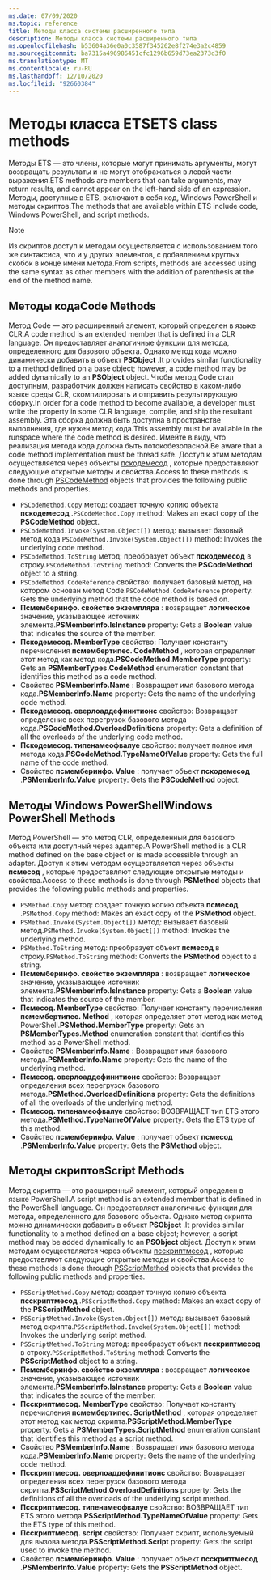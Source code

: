 ```yaml
---
ms.date: 07/09/2020
ms.topic: reference
title: Методы класса системы расширенного типа
description: Методы класса системы расширенного типа
ms.openlocfilehash: b53604a36e0a0c3587f345262e8f274e3a2c4859
ms.sourcegitcommit: ba7315a496986451cfc1296b659d73ea2373d3f0
ms.translationtype: MT
ms.contentlocale: ru-RU
ms.lasthandoff: 12/10/2020
ms.locfileid: "92660384"
---
```

# <a name="ets-class-methods"></a><span data-ttu-id="5d1fb-103">Методы класса ETS</span><span class="sxs-lookup"><span data-stu-id="5d1fb-103">ETS class methods</span></span>

<span data-ttu-id="5d1fb-104">Методы ETS — это члены, которые могут принимать аргументы, могут возвращать результаты и не могут отображаться в левой части выражения.</span><span class="sxs-lookup"><span data-stu-id="5d1fb-104">ETS methods are members that can take arguments, may return results, and cannot appear on the left-hand side of an expression.</span></span> <span data-ttu-id="5d1fb-105">Методы, доступные в ETS, включают в себя код, Windows PowerShell и методы скриптов.</span><span class="sxs-lookup"><span data-stu-id="5d1fb-105">The methods that are available within ETS include code, Windows PowerShell, and script methods.</span></span>

> [!NOTE]
> <span data-ttu-id="5d1fb-106">Из скриптов доступ к методам осуществляется с использованием того же синтаксиса, что и у других элементов, с добавлением круглых скобок в конце имени метода.</span><span class="sxs-lookup"><span data-stu-id="5d1fb-106">From scripts, methods are accessed using the same syntax as other members with the addition of parenthesis at the end of the method name.</span></span>

## <a name="code-methods"></a><span data-ttu-id="5d1fb-107">Методы кода</span><span class="sxs-lookup"><span data-stu-id="5d1fb-107">Code Methods</span></span>

<span data-ttu-id="5d1fb-108">Метод Code — это расширенный элемент, который определен в языке CLR.</span><span class="sxs-lookup"><span data-stu-id="5d1fb-108">A code method is an extended member that is defined in a CLR language.</span></span> <span data-ttu-id="5d1fb-109">Он предоставляет аналогичные функции для метода, определенного для базового объекта. Однако метод кода можно динамически добавить в объект **PSObject** .</span><span class="sxs-lookup"><span data-stu-id="5d1fb-109">It provides similar functionality to a method defined on a base object; however, a code method may be added dynamically to an **PSObject** object.</span></span> <span data-ttu-id="5d1fb-110">Чтобы метод Code стал доступным, разработчик должен написать свойство в каком-либо языке среды CLR, скомпилировать и отправить результирующую сборку.</span><span class="sxs-lookup"><span data-stu-id="5d1fb-110">In order for a code method to become available, a developer must write the property in some CLR language, compile, and ship the resultant assembly.</span></span> <span data-ttu-id="5d1fb-111">Эта сборка должна быть доступна в пространстве выполнения, где нужен метод кода.</span><span class="sxs-lookup"><span data-stu-id="5d1fb-111">This assembly must be available in the runspace where the code method is desired.</span></span> <span data-ttu-id="5d1fb-112">Имейте в виду, что реализация метода кода должна быть потокобезопасной.</span><span class="sxs-lookup"><span data-stu-id="5d1fb-112">Be aware that a code method implementation must be thread safe.</span></span> <span data-ttu-id="5d1fb-113">Доступ к этим методам осуществляется через объекты [пскодемесод](/dotnet/api/system.management.automation.pscodemethod) , которые предоставляют следующие открытые методы и свойства.</span><span class="sxs-lookup"><span data-stu-id="5d1fb-113">Access to these methods is done through [PSCodeMethod](/dotnet/api/system.management.automation.pscodemethod) objects that provides the following public methods and properties.</span></span>

- <span data-ttu-id="5d1fb-114">`PSCodeMethod.Copy` метод: создает точную копию объекта **пскодемесод** .</span><span class="sxs-lookup"><span data-stu-id="5d1fb-114">`PSCodeMethod.Copy` method: Makes an exact copy of the **PSCodeMethod** object.</span></span>
- <span data-ttu-id="5d1fb-115">`PSCodeMethod.Invoke(System.Object[])` метод: вызывает базовый метод кода.</span><span class="sxs-lookup"><span data-stu-id="5d1fb-115">`PSCodeMethod.Invoke(System.Object[])` method: Invokes the underlying code method.</span></span>
- <span data-ttu-id="5d1fb-116">`PSCodeMethod.ToString` метод: преобразует объект **пскодемесод** в строку.</span><span class="sxs-lookup"><span data-stu-id="5d1fb-116">`PSCodeMethod.ToString` method: Converts the **PSCodeMethod** object to a string.</span></span>
- <span data-ttu-id="5d1fb-117">`PSCodeMethod.CodeReference` свойство: получает базовый метод, на котором основан метод Code.</span><span class="sxs-lookup"><span data-stu-id="5d1fb-117">`PSCodeMethod.CodeReference` property: Gets the underlying method that the code method is based on.</span></span>
- <span data-ttu-id="5d1fb-118">**Псмемберинфо. свойство экземпляра** : возвращает **логическое** значение, указывающее источник элемента.</span><span class="sxs-lookup"><span data-stu-id="5d1fb-118">**PSMemberInfo.IsInstance** property: Gets a **Boolean** value that indicates the source of the member.</span></span>
- <span data-ttu-id="5d1fb-119">**Пскодемесод. MemberType** свойство: Получает константу перечисления **псмембертипес. CodeMethod** , которая определяет этот метод как метод кода.</span><span class="sxs-lookup"><span data-stu-id="5d1fb-119">**PSCodeMethod.MemberType** property: Gets an **PSMemberTypes.CodeMethod** enumeration constant that identifies this method as a code method.</span></span>
- <span data-ttu-id="5d1fb-120">Свойство **PSMemberInfo.Name** : Возвращает имя базового метода кода.</span><span class="sxs-lookup"><span data-stu-id="5d1fb-120">**PSMemberInfo.Name** property: Gets the name of the underlying code method.</span></span>
- <span data-ttu-id="5d1fb-121">**Пскодемесод. оверлоаддефинитионс** свойство: Возвращает определение всех перегрузок базового метода кода.</span><span class="sxs-lookup"><span data-stu-id="5d1fb-121">**PSCodeMethod.OverloadDefinitions** property: Gets a definition of all the overloads of the underlying code method.</span></span>
- <span data-ttu-id="5d1fb-122">**Пскодемесод. типенамеофвалуе** свойство: получает полное имя метода кода.</span><span class="sxs-lookup"><span data-stu-id="5d1fb-122">**PSCodeMethod.TypeNameOfValue** property: Gets the full name of the code method.</span></span>
- <span data-ttu-id="5d1fb-123">Свойство **псмемберинфо. Value** : получает объект **пскодемесод** .</span><span class="sxs-lookup"><span data-stu-id="5d1fb-123">**PSMemberInfo.Value** property: Gets the **PSCodeMethod** object.</span></span>

## <a name="windows-powershell-methods"></a><span data-ttu-id="5d1fb-124">Методы Windows PowerShell</span><span class="sxs-lookup"><span data-stu-id="5d1fb-124">Windows PowerShell Methods</span></span>

<span data-ttu-id="5d1fb-125">Метод PowerShell — это метод CLR, определенный для базового объекта или доступный через адаптер.</span><span class="sxs-lookup"><span data-stu-id="5d1fb-125">A PowerShell method is a CLR method defined on the base object or is made accessible through an adapter.</span></span> <span data-ttu-id="5d1fb-126">Доступ к этим методам осуществляется через объекты **псмесод** , которые предоставляют следующие открытые методы и свойства.</span><span class="sxs-lookup"><span data-stu-id="5d1fb-126">Access to these methods is done through **PSMethod** objects that provides the following public methods and properties.</span></span>

- <span data-ttu-id="5d1fb-127">`PSMethod.Copy` метод: создает точную копию объекта **псмесод** .</span><span class="sxs-lookup"><span data-stu-id="5d1fb-127">`PSMethod.Copy` method: Makes an exact copy of the **PSMethod** object.</span></span>
- <span data-ttu-id="5d1fb-128">`PSMethod.Invoke(System.Object[])` метод: вызывает базовый метод.</span><span class="sxs-lookup"><span data-stu-id="5d1fb-128">`PSMethod.Invoke(System.Object[])` method: Invokes the underlying method.</span></span>
- <span data-ttu-id="5d1fb-129">`PSMethod.ToString` метод: преобразует объект **псмесод** в строку.</span><span class="sxs-lookup"><span data-stu-id="5d1fb-129">`PSMethod.ToString` method: Converts the **PSMethod** object to a string.</span></span>
- <span data-ttu-id="5d1fb-130">**Псмемберинфо. свойство экземпляра** : возвращает **логическое** значение, указывающее источник элемента.</span><span class="sxs-lookup"><span data-stu-id="5d1fb-130">**PSMemberInfo.IsInstance** property: Gets a **Boolean** value that indicates the source of the member.</span></span>
- <span data-ttu-id="5d1fb-131">**Псмесод. MemberType** свойство: Получает константу перечисления **псмембертипес. Method** , которая определяет этот метод как метод PowerShell.</span><span class="sxs-lookup"><span data-stu-id="5d1fb-131">**PSMethod.MemberType** property: Gets an **PSMemberTypes.Method** enumeration constant that identifies this method as a PowerShell method.</span></span>
- <span data-ttu-id="5d1fb-132">Свойство **PSMemberInfo.Name** : Возвращает имя базового метода.</span><span class="sxs-lookup"><span data-stu-id="5d1fb-132">**PSMemberInfo.Name** property: Gets the name of the underlying method.</span></span>
- <span data-ttu-id="5d1fb-133">**Псмесод. оверлоаддефинитионс** свойство: Возвращает определения всех перегрузок базового метода.</span><span class="sxs-lookup"><span data-stu-id="5d1fb-133">**PSMethod.OverloadDefinitions** property: Gets the definitions of all the overloads of the underlying method.</span></span>
- <span data-ttu-id="5d1fb-134">**Псмесод. типенамеофвалуе** свойство: ВОЗВРАЩАЕТ тип ETS этого метода.</span><span class="sxs-lookup"><span data-stu-id="5d1fb-134">**PSMethod.TypeNameOfValue** property: Gets the ETS type of this method.</span></span>
- <span data-ttu-id="5d1fb-135">Свойство **псмемберинфо. Value** : получает объект **псмесод** .</span><span class="sxs-lookup"><span data-stu-id="5d1fb-135">**PSMemberInfo.Value** property: Gets the **PSMethod** object.</span></span>

## <a name="script-methods"></a><span data-ttu-id="5d1fb-136">Методы скриптов</span><span class="sxs-lookup"><span data-stu-id="5d1fb-136">Script Methods</span></span>

<span data-ttu-id="5d1fb-137">Метод скрипта — это расширенный элемент, который определен в языке PowerShell.</span><span class="sxs-lookup"><span data-stu-id="5d1fb-137">A script method is an extended member that is defined in the PowerShell language.</span></span> <span data-ttu-id="5d1fb-138">Он предоставляет аналогичные функции для метода, определенного для базового объекта. Однако метод скрипта можно динамически добавить в объект **PSObject** .</span><span class="sxs-lookup"><span data-stu-id="5d1fb-138">It provides similar functionality to a method defined on a base object; however, a script method may be added dynamically to an **PSObject** object.</span></span> <span data-ttu-id="5d1fb-139">Доступ к этим методам осуществляется через объекты [псскриптмесод](/dotnet/api/system.management.automation.psscriptmethod) , которые предоставляют следующие открытые методы и свойства.</span><span class="sxs-lookup"><span data-stu-id="5d1fb-139">Access to these methods is done through [PSScriptMethod](/dotnet/api/system.management.automation.psscriptmethod) objects that provides the following public methods and properties.</span></span>

- <span data-ttu-id="5d1fb-140">`PSScriptMethod.Copy` метод: создает точную копию объекта **псскриптмесод** .</span><span class="sxs-lookup"><span data-stu-id="5d1fb-140">`PSScriptMethod.Copy` method: Makes an exact copy of the **PSScriptMethod** object.</span></span>
- <span data-ttu-id="5d1fb-141">`PSScriptMethod.Invoke(System.Object[])` метод: вызывает базовый метод скрипта.</span><span class="sxs-lookup"><span data-stu-id="5d1fb-141">`PSScriptMethod.Invoke(System.Object[])` method: Invokes the underlying script method.</span></span>
- <span data-ttu-id="5d1fb-142">`PSScriptMethod.ToString` метод: преобразует объект **псскриптмесод** в строку.</span><span class="sxs-lookup"><span data-stu-id="5d1fb-142">`PSScriptMethod.ToString` method: Converts the **PSScriptMethod** object to a string.</span></span>
- <span data-ttu-id="5d1fb-143">**Псмемберинфо. свойство экземпляра** : возвращает **логическое** значение, указывающее источник элемента.</span><span class="sxs-lookup"><span data-stu-id="5d1fb-143">**PSMemberInfo.IsInstance** property: Gets a **Boolean** value that indicates the source of the member.</span></span>
- <span data-ttu-id="5d1fb-144">**Псскриптмесод. MemberType** свойство: Получает константу перечисления **псмембертипес. ScriptMethod** , которая определяет этот метод как метод скрипта.</span><span class="sxs-lookup"><span data-stu-id="5d1fb-144">**PSScriptMethod.MemberType** property: Gets a **PSMemberTypes.ScriptMethod** enumeration constant that identifies this method as a script method.</span></span>
- <span data-ttu-id="5d1fb-145">Свойство **PSMemberInfo.Name** : Возвращает имя базового метода кода.</span><span class="sxs-lookup"><span data-stu-id="5d1fb-145">**PSMemberInfo.Name** property: Gets the name of the underlying code method.</span></span>
- <span data-ttu-id="5d1fb-146">**Псскриптмесод. оверлоаддефинитионс** свойство: Возвращает определения всех перегрузок базового метода скрипта.</span><span class="sxs-lookup"><span data-stu-id="5d1fb-146">**PSScriptMethod.OverloadDefinitions** property: Gets the definitions of all the overloads of the underlying script method.</span></span>
- <span data-ttu-id="5d1fb-147">**Псскриптмесод. типенамеофвалуе** свойство: ВОЗВРАЩАЕТ тип ETS этого метода.</span><span class="sxs-lookup"><span data-stu-id="5d1fb-147">**PSScriptMethod.TypeNameOfValue** property: Gets the ETS type of this method.</span></span>
- <span data-ttu-id="5d1fb-148">**Псскриптмесод. script** свойство: Получает скрипт, используемый для вызова метода.</span><span class="sxs-lookup"><span data-stu-id="5d1fb-148">**PSScriptMethod.Script** property: Gets the script used to invoke the method.</span></span>
- <span data-ttu-id="5d1fb-149">Свойство **псмемберинфо. Value** : получает объект **псскриптмесод** .</span><span class="sxs-lookup"><span data-stu-id="5d1fb-149">**PSMemberInfo.Value** property: Gets the **PSScriptMethod** object.</span></span>
